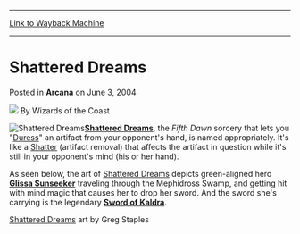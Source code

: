 
---
[Link to Wayback Machine](https://web.archive.org/web/20210429185749/https://magic.wizards.com/en/articles/archive/arcana/shattered-dreams-2004-06-03)

[_metadata_:author]:- "Wizards of the Coast"
[_metadata_:description]:- "Shattered Dreams, the Fifth Dawn sorcery that lets you `Duress` an artifact from your opponent's hand, is named appropriately. It's like a Shatter (artifact removal) that affects the artifact in question while it's still in your opponent's mind (his or her hand).As seen below, the art of Shattered Dreams depicts green-aligned hero Glissa Sunseeker traveling through the"
[_metadata_:generator]:- "Drupal 7 (http://drupal.org)"
[_metadata_:node]:- "606941"
[_metadata_:publish_date]:- "2004-06-03"
[_metadata_:source]:- "div-main-content"
[_metadata_:title]:- "Shattered Dreams"
[_metadata_:wayback_capture_timestamp]:- "2021-04-29 18:57:49"
[_metadata_:wayback_raw_url]:- "https://web.archive.org/web/20210429185749id_/https://magic.wizards.com/en/articles/archive/arcana/shattered-dreams-2004-06-03"
[_metadata_:wayback_url]:- "https://magic.wizards.com/en/articles/archive/arcana/shattered-dreams-2004-06-03"
---


Shattered Dreams
================



 Posted in **Arcana**
 on June 3, 2004 






![](https://media.magic.wizards.com/styles/auth_small/public/images/person/wizards_author.jpg)
By Wizards of the Coast











![Shattered Dreams](http://gatherer.wizards.com/Handlers/Image.ashx?type=card&name=Shattered+Dreams)**[Shattered Dreams](http://gatherer.wizards.com/Pages/Card/Details.aspx?name=Shattered+Dreams)**, the *Fifth Dawn* sorcery that lets you "[Duress](http://gatherer.wizards.com/Pages/Card/Details.aspx?name=Duress)" an artifact from your opponent's hand, is named appropriately. It's like a [Shatter](http://gatherer.wizards.com/Pages/Card/Details.aspx?name=Shatter) (artifact removal) that affects the artifact in question while it's still in your opponent's mind (his or her hand).

As seen below, the art of [Shattered Dreams](http://gatherer.wizards.com/Pages/Card/Details.aspx?name=Shattered+Dreams) depicts green-aligned hero **[Glissa Sunseeker](http://gatherer.wizards.com/Pages/Card/Details.aspx?name=Glissa+Sunseeker)** traveling through the Mephidross Swamp, and getting hit with mind magic that causes her to drop her sword. And the sword she's carrying is the legendary **[Sword of Kaldra](http://gatherer.wizards.com/Pages/Card/Details.aspx?name=Sword+of+Kaldra)**.

  
[Shattered Dreams](http://gatherer.wizards.com/Pages/Card/Details.aspx?name=Shattered+Dreams) art by Greg Staples







